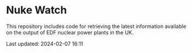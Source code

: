 # Nuke Watch

This repository includes code for retrieving the latest information available on the output of EDF nuclear power plants in the UK.

Last updated: 2024-02-07 16:11